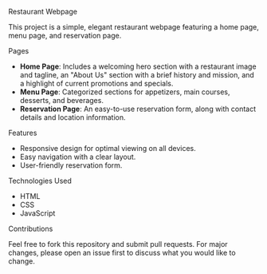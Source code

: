 Restaurant Webpage

This project is a simple, elegant restaurant webpage featuring a home page, menu page, and reservation page.

Pages

- **Home Page**: Includes a welcoming hero section with a restaurant image and tagline, an "About Us" section with a brief history and mission, and a highlight of current promotions and specials.
- **Menu Page**: Categorized sections for appetizers, main courses, desserts, and beverages.
- **Reservation Page**: An easy-to-use reservation form, along with contact details and location information.

Features

- Responsive design for optimal viewing on all devices.
- Easy navigation with a clear layout.
- User-friendly reservation form.

Technologies Used

- HTML
- CSS
- JavaScript

Contributions

Feel free to fork this repository and submit pull requests. For major changes, please open an issue first to discuss what you would like to change.




